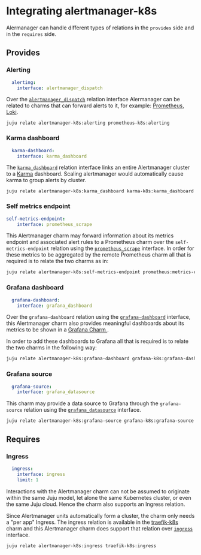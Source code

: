 # Integrating alertmanager-k8s

Alermanager can handle different types of relations in the `provides` side and in the `requires` side.

## Provides

### Alerting

```yaml
  alerting:
    interface: alertmanager_dispatch
```

Over the
[`alertmanager_dispatch`](https://charmhub.io/alertmanager-k8s/libraries/alertmanager_dispatch)
relation interface Alermanager can be related to charms that can forward alerts to it,
for example: [Prometheus][Prometheus operator], [Loki][Loki operator].

```
juju relate alertmanager-k8s:alerting prometheus-k8s:alerting
```

### Karma dashboard

```yaml
  karma-dashboard:
    interface: karma_dashboard
```

The [`karma_dashboard`](https://charmhub.io/karma-k8s/libraries/karma_dashboard)
relation interface links an entire Alertmanager cluster to a
[Karma](https://charmhub.io/karma-k8s) dashboard.
Scaling alertmanager would automatically cause karma to group alerts by
cluster.

```
juju relate alertmanager-k8s:karma_dashboard karma-k8s:karma_dashboard
```

### Self metrics endpoint


```yaml
self-metrics-endpoint:
    interface: prometheus_scrape
```
This Alertmanager charm may forward information about its metrics endpoint and associated alert rules to a Prometheus charm over the `self-metrics-endpoint` relation using the [`prometheus_scrape`](https://charmhub.io/prometheus-k8s/libraries/prometheus_scrape) interface. In order for these metrics to be aggregated by the remote Prometheus charm all that is required is to relate the two charms as in:

```bash
juju relate alertmanager-k8s:self-metrics-endpoint prometheus:metrics-endpoint
```


### Grafana dashboard

```yaml
  grafana-dashboard:
    interface: grafana_dashboard
```

Over the `grafana-dashboard` relation using the [`grafana-dashboard`](https://charmhub.io/grafana-k8s/libraries/grafana_dashboard) interface, this Alertmanager charm also provides meaningful dashboards about its metrics to be shown in a [Grafana Charm ](https://charmhub.io/grafana-k8s).

In order to add these dashboards to Grafana all that is required is to relate the two charms in the following way:

```bash
juju relate alertmanager-k8s:grafana-dashboard grafana-k8s:grafana-dashboard
```

### Grafana source

```yaml
  grafana-source:
    interface: grafana_datasource
```

This charm may provide a data source to Grafana through the `grafana-source` relation using the [`grafana_datasource`](https://charmhub.io/grafana-k8s/libraries/grafana_source) interface.

```
juju relate alertmanager-k8s:grafana-source grafana-k8s:grafana-source
```

## Requires


### Ingress

```yaml
  ingress:
    interface: ingress
    limit: 1
```

Interactions with the Alertmanager charm can not be assumed to originate within the same Juju model, let alone the same Kubernetes cluster, or even the same Juju cloud. Hence the charm also supports an Ingress relation.

Since Alertmanager units automatically form a cluster, the charm only needs a "per app" Ingress. The ingress relation is available in the [traefik-k8s](https://charmhub.io/traefik-k8s) charm and this Alertmanager charm does support that relation over [`ingress`](https://charmhub.io/traefik-k8s/libraries/ingress) interface.


```
juju relate alertmanager-k8s:ingress traefik-k8s:ingress
```

[Loki operator]: https://charmhub.io/loki-k8s
[Prometheus operator]: https://charmhub.io/prometheus-k8s
[Karma operator]: https://charmhub.io/karma-k8s/
